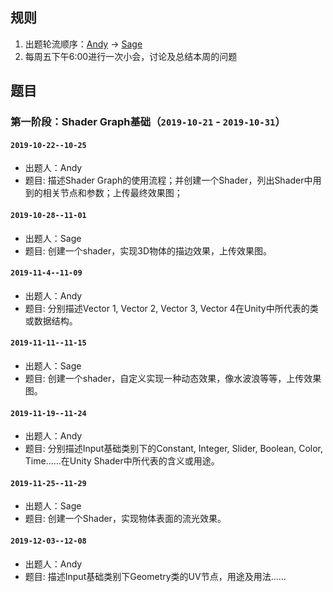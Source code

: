 ## 规则
1. 出题轮流顺序：[Andy](https://github.com/AndyWangGoGoGo) -> [Sage](https://github.com/ZhangSage)
2. 每周五下午6:00进行一次小会，讨论及总结本周的问题

## 题目
### 第一阶段：Shader Graph基础（`2019-10-21` - `2019-10-31`）

#### `2019-10-22--10-25`
-   出题人：Andy
-   题目: 描述Shader Graph的使用流程；并创建一个Shader，列出Shader中用到的相关节点和参数；上传最终效果图；

#### `2019-10-28--11-01`
-   出题人：Sage
-   题目: 创建一个shader，实现3D物体的描边效果，上传效果图。

#### `2019-11-4--11-09`
-   出题人：Andy
-   题目: 分别描述Vector 1, Vector 2, Vector 3, Vector 4在Unity中所代表的类或数据结构。

#### `2019-11-11--11-15`
-   出题人：Sage
-   题目: 创建一个shader，自定义实现一种动态效果，像水波浪等等，上传效果图。

#### `2019-11-19--11-24`
-   出题人：Andy
-   题目: 分别描述Input基础类别下的Constant, Integer, Slider, Boolean, Color, Time……在Unity Shader中所代表的含义或用途。

#### `2019-11-25--11-29`
-   出题人：Sage
-   题目: 创建一个Shader，实现物体表面的流光效果。

#### `2019-12-03--12-08`
-   出题人：Andy
-   题目: 描述Input基础类别下Geometry类的UV节点，用途及用法……
